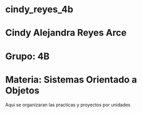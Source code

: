 # cindy_reyes_4b
# Cindy Alejandra Reyes Arce
# Grupo: 4B
# Materia: Sistemas Orientado a Objetos

Aqui se organizaran las practicas y proyectos por unidades

